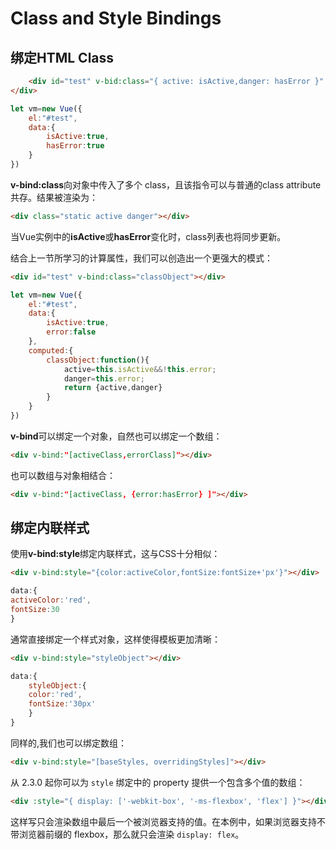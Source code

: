 # Class and Style Bindings

## 绑定HTML Class

```html
	<div id="test" v-bid:class="{ active: isActive,danger: hasError }" class="static">       
</div>
```

```js
let vm=new Vue({
    el:"#test",
    data:{
        isActive:true,
        hasError:true
    }
})
```

**v-bind:class**向对象中传入了多个 class，且该指令可以与普通的class attribute共存。结果被渲染为：

```html
<div class="static active danger"></div>
```

当Vue实例中的**isActive**或**hasError**变化时，class列表也将同步更新。

结合上一节所学习的计算属性，我们可以创造出一个更强大的模式：

```html
<div id="test" v-bind:class="classObject"></div>
```



```js
let vm=new Vue({
    el:"#test",
    data:{
        isActive:true,
        error:false
    },
    computed:{
        classObject:function(){
            active=this.isActive&&!this.error;
            danger=this.error;
            return {active,danger}
        }
    }
})
```

**v-bind**可以绑定一个对象，自然也可以绑定一个数组：

```html
<div v-bind:"[activeClass,errorClass]"></div>
```

也可以数组与对象相结合：

```html
<div v-bind:"[activeClass, {error:hasError} ]"></div>
```

## 绑定内联样式

使用**v-bind:style**绑定内联样式，这与CSS十分相似：

```html
<div v-bind:style="{color:activeColor,fontSize:fontSize+'px'}"></div>
```

```js
data:{
activeColor:'red',
fontSize:30
}
```

通常直接绑定一个样式对象，这样使得模板更加清晰：

```html
<div v-bind:style="styleObject"></div>
```

```js
data:{
	styleObject:{
	color:'red',
	fontSize:'30px'
	}
}
```

同样的,我们也可以绑定数组：

```html
<div v-bind:style="[baseStyles, overridingStyles]"></div>
```

从 2.3.0 起你可以为 `style` 绑定中的 property 提供一个包含多个值的数组：

```html
<div :style="{ display: ['-webkit-box', '-ms-flexbox', 'flex'] }"></div>
```

这样写只会渲染数组中最后一个被浏览器支持的值。在本例中，如果浏览器支持不带浏览器前缀的 flexbox，那么就只会渲染 `display: flex`。